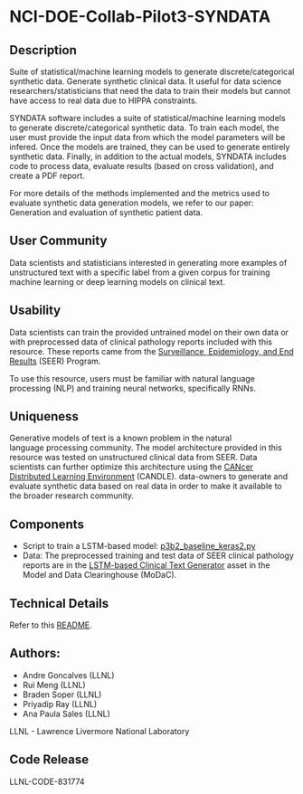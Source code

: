 # NCI-DOE-Collab-Pilot3-SYNDATA

## Description
Suite of statistical/machine learning models to generate discrete/categorical synthetic data. Generate synthetic clinical data. It useful for data science researchers/statisticians that need the data to train their models but cannot have access to real data due to HIPPA constraints.

SYNDATA software includes a suite of statistical/machine learning models to generate discrete/categorical synthetic data. To train each model, the user must provide the input data from which the model parameters will be infered. Once the models are trained, they can be used to generate entirely synthetic data. Finally, in addition to the actual models, SYNDATA includes code to process data, evaluate results (based on cross validation), and create a PDF report.

For more details of the methods implemented and the metrics used to evaluate synthetic data generation models, we refer to our paper: Generation and evaluation of synthetic patient data.

## User Community
Data scientists and statisticians interested in generating more examples of unstructured text with a specific label from a given corpus for training machine learning or deep learning models on clinical text.

## Usability	
Data scientists can train the provided untrained model on their own data or with preprocessed data of clinical pathology reports included with this resource. These reports came from the [Surveillance, Epidemiology, and End Results](https://seer.cancer.gov/) (SEER) Program.

To use this resource, users must be familiar with natural language processing (NLP) and training neural networks, specifically RNNs.

## Uniqueness	
Generative models of text is a known problem in the natural language processing community. The model architecture provided in this resource was tested on unstructured clinical data from SEER. Data scientists can further optimize this architecture using the [CANcer Distributed Learning Environment](https://datascience.cancer.gov/collaborations/joint-design-advanced-computing/candle) (CANDLE). 
data-owners to generate and evaluate synthetic data based on real data in order to make it available to the broader research community.

## Components	
* Script to train a LSTM-based model: [p3b2_baseline_keras2.py](https://github.com/CBIIT/NCI-DOE-Collab-Pilot3-RNN-LSTM-based-Clinical-Text-Generator/blob/master/Pilot3/P3B2/p3b2_baseline_keras2.py)
* Data: The preprocessed training and test data of SEER clinical pathology reports are in the [LSTM-based Clinical Text Generator](https://modac.cancer.gov/searchTab?dme_data_id=NCI-DME-MS01-18031472) asset in the Model and Data Clearinghouse (MoDaC).


## Technical Details
Refer to this [README](.Technical_README.md).

## Authors:

- Andre Goncalves (LLNL)
- Rui Meng (LLNL)
- Braden Soper (LLNL)
- Priyadip Ray (LLNL)
- Ana Paula Sales (LLNL)

LLNL - Lawrence Livermore National Laboratory

## Code Release

LLNL-CODE-831774
